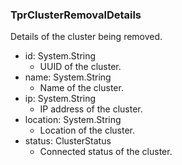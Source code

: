 ### TprClusterRemovalDetails
Details of the cluster being removed.

- id: System.String
  - UUID of the cluster.
- name: System.String
  - Name of the cluster.
- ip: System.String
  - IP address of the cluster.
- location: System.String
  - Location of the cluster.
- status: ClusterStatus
  - Connected status of the cluster.
